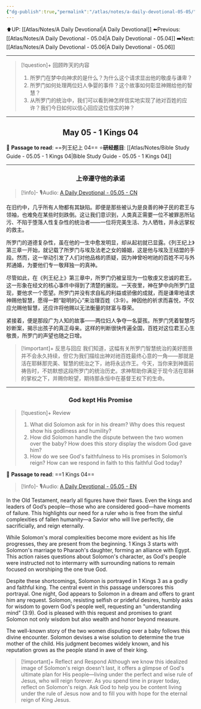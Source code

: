 ```yaml
---
{"dg-publish":true,"permalink":"/atlas/notes/a-daily-devotional-05-05/"}
---
```


 ⬆️UP: [[Atlas/Notes/A Daily Devotional\|A Daily Devotional]]
⬅️Previous: [[Atlas/Notes/A Daily Devotional - 05.04\|A Daily Devotional - 05.04]]
➡️Next: [[Atlas/Notes/A Daily Devotional - 05.06\|A Daily Devotional - 05.06]]

---

> [!question]+ 回顾昨天的内容
> 1. ⁠所罗门在梦中向神求的是什么？为什么这个请求显出他的敬虔与谦卑？
> 2. 所罗门如何处理两位妇人争婴的事件？这个故事如何彰显神赐给他的智慧？
> 3. 从所罗门的统治中，我们可以看到神怎样信实地实现了祂对百姓的应许？我们今日如何以信心回应这位信实的神？


---
## <center>May 05 -  1 Kings 04</center>

📖 **Passage to read**: ==列王纪上 04==
⭐**研经题目**: [[Atlas/Notes/Bible Study Guide - 05.05 - 1 Kings 04\|Bible Study Guide - 05.05 - 1 Kings 04]]

---
### <center>上帝遵守他的承诺</center>

> [!info]- 🎙️Audio: [A Daily Devotional - 05.05 - CN]()

在旧约中，几乎所有人物都有其缺陷。即便是那些被认为是良善的神子民的君王与领袖，也难免在某些时刻跌倒。这让我们意识到，人类真正需要一位不被罪恶所玷污、不陷于堕落人性复杂性的统治者——一位将完美生活、为人牺牲，并永远掌权的救主。

所罗门的道德复杂性，虽在他的一生中愈发明显，却从起初就已显露。《列王纪上》第三章一开始，就记载了所罗门与埃及法老之女的婚姻，这是他与埃及王结盟的手段。然而，这一举动引发了人们对他品格的质疑，因为神曾吩咐祂的百姓不可与外邦通婚，为要他们专一敬拜独一的真神。

尽管如此，在《列王纪上》第三章中，所罗门仍被呈现为一位敬虔又忠诚的君王。这一形象在经文的核心事件中得到了清楚的展现。一天夜里，神在梦中向所罗门显现，要他求一个愿望。所罗门并没有求自私的利益或骄傲的成就，而是谦卑地请求神赐他智慧，愿得一颗“聪明的心”来治理百姓（3:9）。神因他的祈求而喜悦，不仅应允赐他智慧，还应许将他赐以无法衡量的财富与尊荣。

紧接着，便是那段广为人知的故事——两位妇人争夺一名婴孩。所罗门凭着智慧巧妙断案，揭示出孩子的真正母亲。这样的判断很快传遍全国，百姓对这位君王心生敬畏，所罗门的声望也随之日增。

> [!important]+ 反思与回应
我们知道，这幅有关所罗门智慧统治的美好图景并不会永久持续，但它为我们描绘出神对祂百姓最终心意的一角——那就是活在耶稣那完美、智慧的统治之下，祂将永远作王。今天，当你来到神面前祷告时，不妨默想这段所罗门的统治历史。求神帮助你满足于现今活在耶稣的掌权之下，并赐你盼望，期待那永恒中在基督王权下的生命。

---
### <center>God kept His Promise</center>

> [!question]+ Review
> 1. ⁠What did Solomon ask for in his dream? Why does this request show his godliness and humility?
> 2. ⁠How did Solomon handle the dispute between the two women over the baby? How does this story display the wisdom God gave him?
> 3. How do we see God's faithfulness to His promises in Solomon’s reign? How can we respond in faith to this faithful God today?

📖 **Passage to read**: ==1 Kings 04==

> [!info]- 🎙️Audio: [A Daily Devotional - 05.05 - EN]()  

In the Old Testament, nearly all figures have their flaws. Even the kings and leaders of God’s people—those who are considered good—have moments of failure. This highlights our need for a ruler who is free from the sinful complexities of fallen humanity—a Savior who will live perfectly, die sacrificially, and reign eternally.

While Solomon's moral complexities become more evident as his life progresses, they are present from the beginning. 1 Kings 3 starts with Solomon's marriage to Pharaoh's daughter, forming an alliance with Egypt. This action raises questions about Solomon's character, as God's people were instructed not to intermarry with surrounding nations to remain focused on worshiping the one true God.

Despite these shortcomings, Solomon is portrayed in 1 Kings 3 as a godly and faithful king. The central event in this passage underscores this portrayal. One night, God appears to Solomon in a dream and offers to grant him any request. Solomon, resisting selfish or prideful desires, humbly asks for wisdom to govern God's people well, requesting an "understanding mind" (3:9). God is pleased with this request and promises to grant Solomon not only wisdom but also wealth and honor beyond measure.

The well-known story of the two women disputing over a baby follows this divine encounter. Solomon devises a wise solution to determine the true mother of the child. His judgment becomes widely known, and his reputation grows as the people stand in awe of their king.

> [!important]+ Reflect and Respond
Although we know this idealized image of Solomon's reign doesn't last, it offers a glimpse of God's ultimate plan for His people—living under the perfect and wise rule of Jesus, who will reign forever. As you spend time in prayer today, reflect on Solomon's reign. Ask God to help you be content living under the rule of Jesus now and to fill you with hope for the eternal reign of King Jesus.








 


































